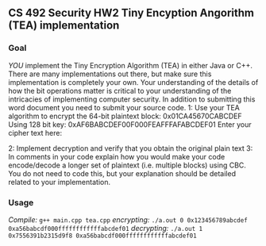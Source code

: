 ## CS 492 Security HW2 Tiny Encyption Angorithm (TEA) implementation

### Goal

*YOU* implement the Tiny Encryption Algorithm (TEA) in either Java or C++.  There are many implementations out there, but make sure this implementation is completely your own.  Your understanding of the details of how the bit operations matter is critical to your understanding of the intricacies of implementing computer security. 
In addition to submitting this word document you need to submit your source code.
1:  Use your TEA algorithm to encrypt the 64-bit plaintext block:
0x01CA45670CABCDEF
Using 128 bit key:
0xAF6BABCDEF00F000FEAFFFAFABCDEF01
Enter your cipher text here:

2:  Implement decryption and verify that you obtain the original plain text
3:  In comments in your code explain how you would make your code encode/decode a longer set of plaintext (i.e. multiple blocks) using CBC.  You do not need to code this, but your explanation should be detailed related to your implementation.

### Usage
*Compile:* `g++ main.cpp tea.cpp`
*encrypting:* `./a.out 0 0x123456789abcdef 0xa56babcdf000ffffffffffffabcdef01`
*decrypting:* `./a.out 1 0x7556391b2315d9f8 0xa56babcdf000ffffffffffffabcdef01`
